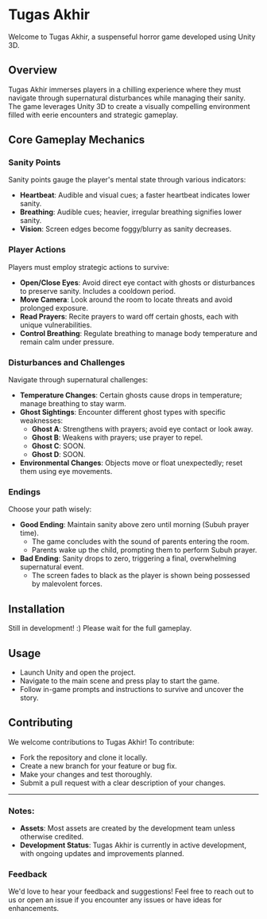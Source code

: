 # Tugas Akhir

Welcome to Tugas Akhir, a suspenseful horror game developed using Unity 3D.

## Overview

Tugas Akhir immerses players in a chilling experience where they must navigate through supernatural disturbances while managing their sanity. The game leverages Unity 3D to create a visually compelling environment filled with eerie encounters and strategic gameplay.

## Core Gameplay Mechanics

### Sanity Points

Sanity points gauge the player's mental state through various indicators:

- **Heartbeat**: Audible and visual cues; a faster heartbeat indicates lower sanity.
- **Breathing**: Audible cues; heavier, irregular breathing signifies lower sanity.
- **Vision**: Screen edges become foggy/blurry as sanity decreases.

### Player Actions

Players must employ strategic actions to survive:

- **Open/Close Eyes**: Avoid direct eye contact with ghosts or disturbances to preserve sanity. Includes a cooldown period.
- **Move Camera**: Look around the room to locate threats and avoid prolonged exposure.
- **Read Prayers**: Recite prayers to ward off certain ghosts, each with unique vulnerabilities.
- **Control Breathing**: Regulate breathing to manage body temperature and remain calm under pressure.

### Disturbances and Challenges

Navigate through supernatural challenges:

- **Temperature Changes**: Certain ghosts cause drops in temperature; manage breathing to stay warm.
- **Ghost Sightings**: Encounter different ghost types with specific weaknesses:
  - **Ghost A**: Strengthens with prayers; avoid eye contact or look away.
  - **Ghost B**: Weakens with prayers; use prayer to repel.
  - **Ghost C**: SOON.
  - **Ghost D**: SOON.
- **Environmental Changes**: Objects move or float unexpectedly; reset them using eye movements.

### Endings

Choose your path wisely:

- **Good Ending**: Maintain sanity above zero until morning (Subuh prayer time).
  - The game concludes with the sound of parents entering the room.
  - Parents wake up the child, prompting them to perform Subuh prayer.
- **Bad Ending**: Sanity drops to zero, triggering a final, overwhelming supernatural event.
  - The screen fades to black as the player is shown being possessed by malevolent forces.

## Installation

Still in development! :) Please wait for the full gameplay.

## Usage

- Launch Unity and open the project.
- Navigate to the main scene and press play to start the game.
- Follow in-game prompts and instructions to survive and uncover the story.

## Contributing

We welcome contributions to Tugas Akhir! To contribute:

- Fork the repository and clone it locally.
- Create a new branch for your feature or bug fix.
- Make your changes and test thoroughly.
- Submit a pull request with a clear description of your changes.

---

### Notes:

- **Assets**: Most assets are created by the development team unless otherwise credited.
- **Development Status**: Tugas Akhir is currently in active development, with ongoing updates and improvements planned.

### Feedback

We'd love to hear your feedback and suggestions! Feel free to reach out to us or open an issue if you encounter any issues or have ideas for enhancements.
